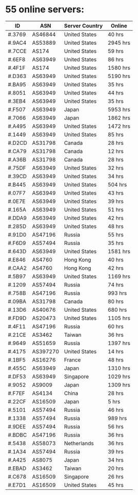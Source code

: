 # 55 online servers:

| ID | ASN | Server Country | Online |
| ------ | ------ | ------ | ------ |
| #.3769 | AS46844 | United States | 40 hrs |
| #.9AC4 | AS53889 | United States | 2945 hrs |
| #.7CCE | AS174 | United States | 59 hrs |
| #.6EF8 | AS63949 | United States | 86 hrs |
| #.4F1F | AS174 | United States | 1580 hrs |
| #.D363 | AS63949 | United States | 5190 hrs |
| #.BA95 | AS63949 | United States | 35 hrs |
| #.8051 | AS63949 | United States | 44 hrs |
| #.3EB4 | AS63949 | United States | 35 hrs |
| #.F507 | AS63949 | Japan | 5953 hrs |
| #.7066 | AS63949 | Japan | 1862 hrs |
| #.A495 | AS63949 | United States | 1472 hrs |
| #.1449 | AS63949 | United States | 85 hrs |
| #.D2CD | AS31798 | Canada | 28 hrs |
| #.CA79 | AS31798 | Canada | 12 hrs |
| #.A36B | AS31798 | Canada | 28 hrs |
| #.75DF | AS63949 | United States | 32 hrs |
| #.39CD | AS63949 | United States | 34 hrs |
| #.B445 | AS63949 | United States | 504 hrs |
| #.07F7 | AS63949 | United States | 43 hrs |
| #.0E7E | AS63949 | United States | 39 hrs |
| #.165A | AS63949 | United States | 51 hrs |
| #.DDA9 | AS63949 | United States | 42 hrs |
| #.285D | AS63949 | United States | 48 hrs |
| #.91D0 | AS47196 | Russia | 55 hrs |
| #.F6D9 | AS57494 | Russia | 35 hrs |
| #.643D | AS63949 | United States | 1581 hrs |
| #.E846 | AS4760 | Hong Kong | 40 hrs |
| #.CAA2 | AS4760 | Hong Kong | 42 hrs |
| #.5B97 | AS63949 | United States | 1169 hrs |
| #.1209 | AS57494 | Russia | 74 hrs |
| #.758B | AS47196 | Russia | 993 hrs |
| #.09BA | AS31798 | Canada | 80 hrs |
| #.13D6 | AS40676 | United States | 680 hrs |
| #.FD9D | AS20473 | United States | 1105 hrs |
| #.4F11 | AS47196 | Russia | 60 hrs |
| #.21CE | AS3462 | Taiwan | 36 hrs |
| #.9649 | AS51659 | Russia | 1397 hrs |
| #.4175 | AS397270 | United States | 14 hrs |
| #.1BF5 | AS16276 | France | 48 hrs |
| #.455C | AS63949 | Japan | 1310 hrs |
| #.DF53 | AS63949 | Singapore | 1029 hrs |
| #.9052 | AS9009 | Japan | 1309 hrs |
| #.F7EF | AS4134 | China | 28 hrs |
| #.22CF | AS16509 | Japan | 5 hrs |
| #.5101 | AS57494 | Russia | 46 hrs |
| #.1338 | AS57494 | Russia | 989 hrs |
| #.9DEE | AS57494 | Russia | 56 hrs |
| #.BDBC | AS47196 | Russia | 36 hrs |
| #.5438 | AS58073 | Netherlands | 36 hrs |
| #.1A34 | AS57494 | Russia | 39 hrs |
| #.A425 | AS8075 | Japan | 34 hrs |
| #.EBAD | AS3462 | Taiwan | 20 hrs |
| #.C678 | AS16509 | Singapore | 26 hrs |
| #.E7D1 | AS16509 | United States | 45 hrs |


